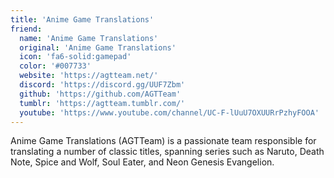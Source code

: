 ```yaml
---
title: 'Anime Game Translations'
friend:
  name: 'Anime Game Translations'
  original: 'Anime Game Translations'
  icon: 'fa6-solid:gamepad'
  color: '#007733'
  website: 'https://agtteam.net/'
  discord: 'https://discord.gg/UUF7Zbm'
  github: 'https://github.com/AGTTeam'
  tumblr: 'https://agtteam.tumblr.com/'
  youtube: 'https://www.youtube.com/channel/UC-F-lUuU7OXUURrPzhyFOOA'
---
```


Anime Game Translations (AGTTeam) is a passionate team responsible for translating a number of classic titles, spanning series such as Naruto, Death Note, Spice and Wolf, Soul Eater, and Neon Genesis Evangelion.